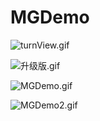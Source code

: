 # MGDemo

![turnView.gif](http://upload-images.jianshu.io/upload_images/1429890-0dda327c853ef590.gif?imageMogr2/auto-orient/strip)


![升级版.gif](http://upload-images.jianshu.io/upload_images/1429890-7bae8c691794d2ca.gif?imageMogr2/auto-orient/strip)


![MGDemo.gif](file:///Users/ming/Desktop/MGDemo2.gif)


![MGDemo2.gif](http://upload-images.jianshu.io/upload_images/1429890-13e02df64a298bd3.gif?imageMogr2/auto-orient/strip)
